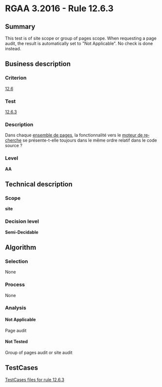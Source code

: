 # RGAA 3.2016 - Rule 12.6.3

## Summary
This test is of site scope or group of pages scope. When requesting a page audit, the result is automatically set to "Not Applicable". No check is done instead.

## Business description

### Criterion
[12.6](http://references.modernisation.gouv.fr/rgaa-accessibilite/2016/criteres.html#crit-12-6)

### Test
[12.6.3](http://references.modernisation.gouv.fr/rgaa-accessibilite/2016/criteres.html#test-12-6-3)

### Description
<div lang="fr">Dans chaque <a href="http://references.modernisation.gouv.fr/rgaa-accessibilite/glossaire.html#ensemble-de-pages">ensemble de pages</a>, la fonctionnalit&#xE9; vers le <a href="http://references.modernisation.gouv.fr/rgaa-accessibilite/glossaire.html#moteur-de-recherche-interne--un-site-web">moteur de recherche</a> se pr&#xE9;sente-t-elle toujours dans le m&#xEA;me ordre relatif dans le code source&nbsp;?</div>

### Level
**AA**

## Technical description

### Scope
**site**

### Decision level
**Semi-Decidable**

## Algorithm

### Selection

None

### Process

None

### Analysis

#### Not Applicable

Page audit 

#### Not Tested

Group of pages audit or site audit



##  TestCases

[TestCases files for rule 12.6.3](https://github.com/Asqatasun/Asqatasun/tree/develop/rules/rules-rgaa3.2016/src/test/resources/testcases/rgaa32016/Rgaa32016Rule120603/)


